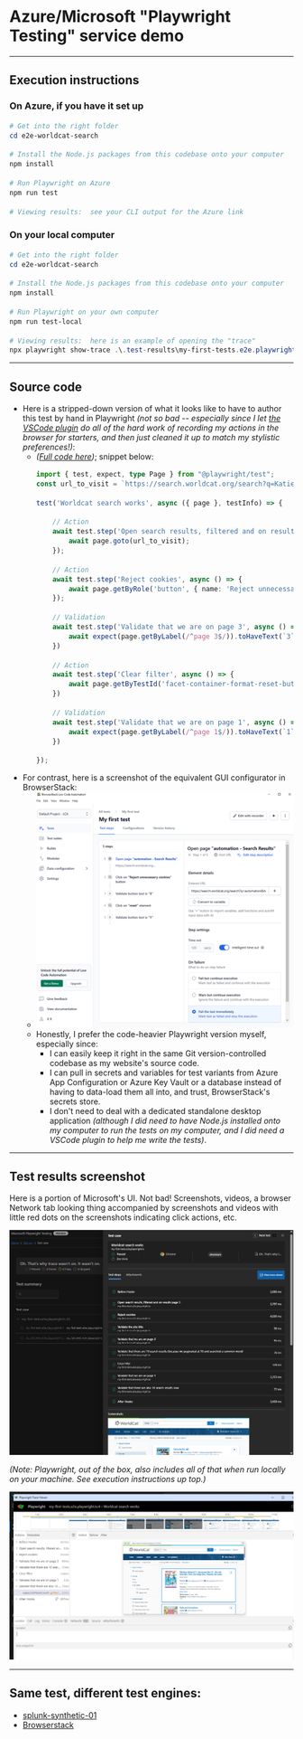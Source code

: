 # Azure/Microsoft "Playwright Testing" service demo

---

## Execution instructions

### On Azure, if you have it set up

```powershell
# Get into the right folder
cd e2e-worldcat-search

# Install the Node.js packages from this codebase onto your computer
npm install

# Run Playwright on Azure
npm run test

# Viewing results:  see your CLI output for the Azure link
```

### On your local computer

```powershell
# Get into the right folder
cd e2e-worldcat-search

# Install the Node.js packages from this codebase onto your computer
npm install

# Run Playwright on your own computer
npm run test-local

# Viewing results:  here is an example of opening the "trace"
npx playwright show-trace .\.test-results\my-first-tests.e2e.playwright.ts-Worldcat-search-works-chromium\trace.zip
```

---

## Source code

* Here is a stripped-down version of what it looks like to have to author this test by hand in Playwright _(not so bad -- especially since I let [the VSCode plugin](https://playwright.dev/docs/codegen) do all of the hard work of recording my actions in the browser for starters, and then just cleaned it up to match my stylistic preferences!)_:
    * _([Full code here](/e2e-worldcat-search/src/my-e2e-tests/my-first-tests.e2e.playwright.ts))_; snippet below:
        ```typescript
        import { test, expect, type Page } from "@playwright/test";
        const url_to_visit = `https://search.worldcat.org/search?q=Katie&itemSubType=book-printbook&limit=10&offset=21&itemSubTypeModified=book-printbook`;

        test('Worldcat search works', async ({ page }, testInfo) => {

            // Action
            await test.step('Open search results, filtered and on results page 3', async () => {
                await page.goto(url_to_visit);
            });

            // Action
            await test.step('Reject cookies', async () => {
                await page.getByRole('button', { name: 'Reject unnecessary cookies' }).click();
            });

            // Validation
            await test.step('Validate that we are on page 3', async () => {
                await expect(page.getByLabel(/^page 3$/)).toHaveText(`3`);
            })

            // Action
            await test.step('Clear filter', async () => {
                await page.getByTestId('facet-container-format-reset-button').click();
            })

            // Validation
            await test.step('Validate that we are on page 1', async () => {
                await expect(page.getByLabel(/^page 1$/)).toHaveText(`1`);
            })

        });
        ```
* For contrast, here is a screenshot of the equivalent GUI configurator in BrowserStack:
    * ![Screenshot of setting up a test in Browserstack's desktop application](/README-browserstack-define-screenshot.png)
    * Honestly, I prefer the code-heavier Playwright version myself, especially since:
        * I can easily keep it right in the same Git version-controlled codebase as my website's source code.
        * I can pull in secrets and variables for test variants from Azure App Configuration or Azure Key Vault or a database instead of having to data-load them all into, and trust, BrowserStack's secrets store.
        * I don't need to deal with a dedicated standalone desktop application _(although I did need to have Node.js installed onto my computer to run the tests on my computer, and I did need a VSCode plugin to help me write the tests)_.

---

## Test results screenshot

Here is a portion of Microsoft's UI.  Not bad!  Screenshots, videos, a browser Network tab looking thing accompanied by screenshots and videos with little red dots on the screenshots indicating click actions, etc.

![Screenshot of test results displayed in Microsoft Playwright "reporting" service](/README-screenshot.png)

_(Note:  Playwright, out of the box, also includes all of that when run locally on your machine.  See execution instructions up top.)_

![Screenshot of test result "trace" displayed in plain-old Node.js on my local desktop after a local test run](/README-desktop-trace-screenshot.png)

---

## Same test, different test engines:

* [splunk-synthetic-01](https://github.com/kkgthb/splunk-synthetic-01)
* [Browserstack](https://katiekodes.com/browserstack-windows-firewall-wss/)